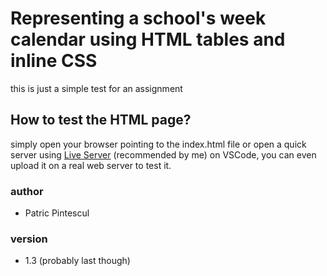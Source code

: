 # Representing a school's week calendar using HTML tables and inline CSS

this is just a simple test for an assignment

## How to test the HTML page?

simply open your browser pointing to the index.html file or open a quick server using [Live Server](https://marketplace.visualstudio.com/items?itemName=ritwickdey.LiveServer) (recommended by me) on VSCode, you can even upload it on a real web server to test it.

### author

- Patric Pintescul

### version

- 1.3 (probably last though)

